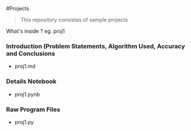 #Projects

>This repository consistes of sample projects 

What's inside ? eg. proj1

### Introduction (Problem Statements, Algorithm Used, Accuracy and Conclusions
* proj1.md

### Details Notebook
* proj1.pynb

### Raw Program Files
* proj1.py
